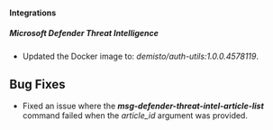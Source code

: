 
#### Integrations

##### Microsoft Defender Threat Intelligence

- Updated the Docker image to: *demisto/auth-utils:1.0.0.4578119*.

## Bug Fixes

- Fixed an issue where the ***msg-defender-threat-intel-article-list*** command failed when the *article_id* argument was provided.
